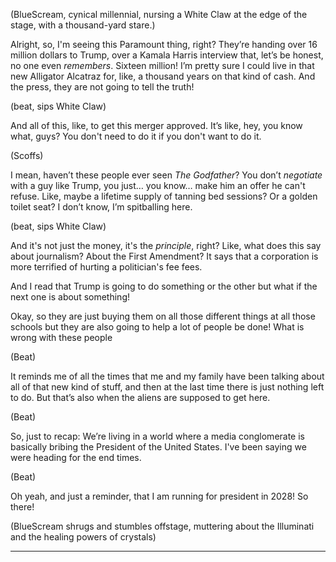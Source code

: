 (BlueScream, cynical millennial, nursing a White Claw at the edge of the stage, with a thousand-yard stare.)

Alright, so, I'm seeing this Paramount thing, right? They’re handing over 16 million dollars to Trump, over a Kamala Harris interview that, let’s be honest, no one even *remembers*. Sixteen million! I’m pretty sure I could live in that new Alligator Alcatraz for, like, a thousand years on that kind of cash. And the press, they are not going to tell the truth!

(beat, sips White Claw)

And all of this, like, to get this merger approved. It’s like, hey, you know what, guys? You don't need to do it if you don't want to do it.

(Scoffs)

I mean, haven’t these people ever seen *The Godfather*? You don’t *negotiate* with a guy like Trump, you just… you know… make him an offer he can't refuse. Like, maybe a lifetime supply of tanning bed sessions? Or a golden toilet seat? I don’t know, I’m spitballing here.

(beat, sips White Claw)

And it's not just the money, it's the *principle*, right? Like, what does this say about journalism? About the First Amendment? It says that a corporation is more terrified of hurting a politician's fee fees.

And I read that Trump is going to do something or the other but what if the next one is about something!

Okay, so they are just buying them on all those different things at all those schools but they are also going to help a lot of people be done! What is wrong with these people

(Beat)

It reminds me of all the times that me and my family have been talking about all of that new kind of stuff, and then at the last time there is just nothing left to do. But that’s also when the aliens are supposed to get here.

(Beat)

So, just to recap: We’re living in a world where a media conglomerate is basically bribing the President of the United States. I've been saying we were heading for the end times.

(Beat)

Oh yeah, and just a reminder, that I am running for president in 2028! So there!

(BlueScream shrugs and stumbles offstage, muttering about the Illuminati and the healing powers of crystals)

---